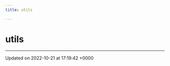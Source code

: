 ```yaml
---
title: utils

---
```


# utils








-------------------------------

Updated on 2022-10-21 at 17:19:42 +0000
